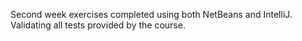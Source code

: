 Second week exercises completed using both NetBeans and IntelliJ. Validating all tests provided by the course.
